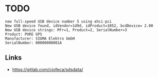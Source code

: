 # TODO

    new full-speed USB device number 5 using ehci-pci
    New USB device found, idVendor=1d9d, idProduct=1052, bcdDevice= 2.00
    New USB device strings: Mfr=1, Product=2, SerialNumber=3
    Product: PURE GPS
    Manufacturer: SIGMA Elektro GmbH
    SerialNumber: 00000000001A

## Links

- https://gitlab.com/ciofeca/sdsdata/

